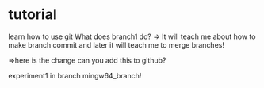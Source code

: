 # tutorial
learn how to use git
What does branch1 do?
=> It will teach me about how to make branch commit and later it will teach me to merge branches!

=>here is the change can you add this to github?


experiment1 in branch mingw64_branch!